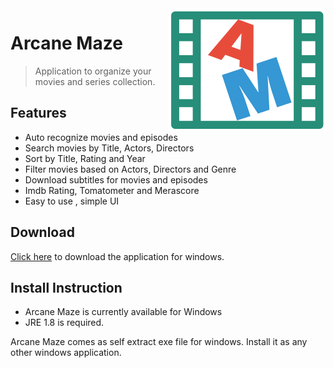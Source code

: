 <img src="icon.png" align="right" />

# Arcane Maze 
> Application to organize your movies and series collection.

## Features
- Auto recognize movies and episodes
- Search movies by Title, Actors, Directors
- Sort by Title, Rating and Year
- Filter movies based on Actors, Directors and Genre 
- Download subtitles for movies and episodes
- Imdb Rating, Tomatometer and Merascore
- Easy to use , simple UI

## Download

[Click here](http://arcanemaze.com) to download the application for windows.

## Install Instruction 
- Arcane Maze is currently available for Windows
- JRE 1.8 is required.

Arcane Maze comes as self extract exe file for windows.
Install it as any other windows application.

